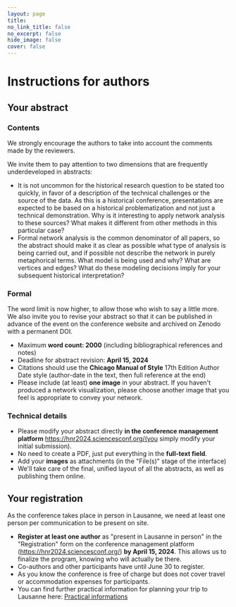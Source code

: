 ```yaml
---
layout: page
title: 
no_link_title: false 
no_excerpt: false 
hide_image: false
cover: false
---
```


# Instructions for authors

## Your abstract

### Contents
We strongly encourage the authors to take into account the comments made by the reviewers. 

We invite them to pay attention to two dimensions that are frequently underdeveloped in abstracts: 
* It is not uncommon for the historical research question to be stated too quickly, in favor of a description of the technical challenges or the source of the data. As this is a historical conference, presentations are expected to be based on a historical problematization and not just a technical demonstration. Why is it interesting to apply network analysis to these sources? What makes it different from other methods in this particular case?
* Formal network analysis is the common denominator of all papers, so the abstract should make it as clear as possible what type of analysis is being carried out, and if possible not describe the network in purely metaphorical terms. What model is being used and why? What are vertices and edges? What do these modeling decisions imply for your subsequent historical interpretation?

### Formal
The word limit is now higher, to allow those who wish to say a little more. We also invite you to revise your abstract so that it can be published in advance of the event on the conference website and archived on Zenodo with a permanent DOI.

* Maximum **word count: 2000** (including bibliographical references and notes)
* Deadline for abstract revision: **April 15, 2024**
* Citations should use the **Chicago Manual of Style** 17th Edition Author Date style (author-date in the text, then full reference at the end)
* Please include (at least) **one image** in your abstract. If you haven't produced a network visualization, please choose another image that you feel is appropriate to convey your network.

### Technical details
* Please modify your abstract directly **in the conference management platform** https://hnr2024.sciencesconf.org/(you simply modify your initial submission).
* No need to create a PDF, just put everything in the **full-text field**.
* Add your **images** as attachments (in the "File(s)" stage of the interface)
* We'll take care of the final, unified layout of all the abstracts, as well as publishing them online.

## Your registration
As the conference takes place in person in Lausanne, we need at least one person per communication to be present on site.
* **Register at least one author** as "present in Lausanne in person" in the "Registration" form on the conference management platform (https://hnr2024.sciencesconf.org/) **by April 15, 2024**. This allows us to finalize the program, knowing who will actually be there.
* Co-authors and other participants have until June 30 to register.
* As you know the conference is free of charge but does not cover travel or accommodation expenses for participants.
* You can find further practical information for planning your trip to Lausanne here: [Practical informations]([/practical])
